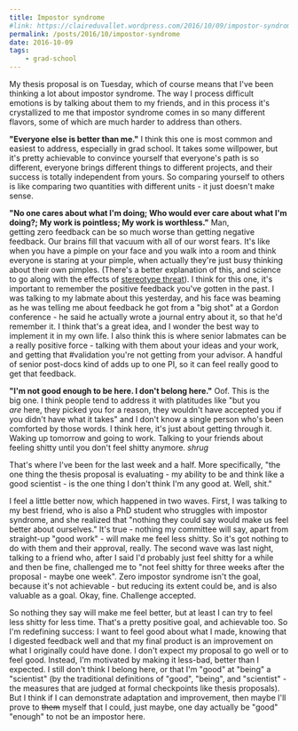 ```yaml
---
title: Impostor syndrome
#link: https://claireduvallet.wordpress.com/2016/10/09/impostor-syndrome/
permalink: /posts/2016/10/impostor-syndrome
date: 2016-10-09
tags:
    - grad-school
---
```



My thesis proposal is on Tuesday, which of course means that I've been thinking a lot about impostor syndrome. The way I process difficult emotions is by talking about them to my friends, and in this process it's crystallized to me that impostor syndrome comes in so many different flavors, some of which are much harder to address than others.  

**"Everyone else is better than me."** I think this one is most common and easiest to address, especially in grad school. It takes some willpower, but it's pretty achievable to convince yourself that everyone's path is so different, everyone brings different things to different projects, and their success is totally independent from yours. So comparing yourself to others is like comparing two quantities with different units - it just doesn't make sense.

**"No one cares about what I'm doing; Who would ever care about what I'm doing?; My work is pointless; My work is worthless."** Man, getting zero feedback can be so much worse than getting negative feedback. Our brains fill that vacuum with all of our worst fears. It's like when you have a pimple on your face and you walk into a room and think everyone is staring at your pimple, when actually they're just busy thinking about their own pimples. (There's a better explanation of this, and science to go along with the effects of [stereotype threat](http://drennan.mit.edu/education/education-interests/teacher-and-mentor-training/#Diversity-Training)). I think for this one, it's important to remember the positive feedback you've gotten in the past. I was talking to my labmate about this yesterday, and his face was beaming as he was telling me about feedback he got from a "big shot" at a Gordon conference - he said he actually wrote a journal entry about it, so that he'd remember it. I think that's a great idea, and I wonder the best way to implement it in my own life. I also think this is where senior labmates can be a really positive force - talking with them about your ideas and your work, and getting that #validation you're not getting from your advisor. A handful of senior post-docs kind of adds up to one PI, so it can feel really good to get that feedback.

**"I'm not good enough to be here. I don't belong here."** Oof. This is the big one. I think people tend to address it with platitudes like "but you _are_ here, they picked you for a reason, they wouldn't have accepted you if you didn't have what it takes" and I don't know a single person who's been comforted by those words. I think here, it's just about getting through it. Waking up tomorrow and going to work. Talking to your friends about feeling shitty until you don't feel shitty anymore. _shrug_

That's where I've been for the last week and a half. More specifically, "the one thing the thesis proposal is evaluating - my ability to be and think like a good scientist - is the one thing I don't think I'm any good at. Well, shit."

I feel a little better now, which happened in two waves. First, I was talking to my best friend, who is also a PhD student who struggles with impostor syndrome, and she realized that "nothing they could say would make us feel better about ourselves." It's true - nothing my committee will say, apart from straight-up "good work" - will make me feel less shitty. So it's got nothing to do with them and their approval, really. The second wave was last night, talking to a friend who, after I said I'd probably just feel shitty for a while and then be fine, challenged me to "not feel shitty for three weeks after the proposal - maybe one week". Zero impostor syndrome isn't the goal, because it's not achievable - but reducing its extent could be, and is also valuable as a goal. Okay, fine. Challenge accepted.

So nothing they say will make me feel better, but at least I can try to feel less shitty for less time. That's a pretty positive goal, and achievable too. So I'm redefining success: I want to feel good about what I made, knowing that I digested feedback well and that my final product is an improvement on what I originally could have done. I don't expect my proposal to go well or to feel good. Instead, I'm motivated by making it less-bad, better than I expected. I still don't think I belong here, or that I'm "good" at "being" a "scientist" (by the traditional definitions of "good", "being", and "scientist" - the measures that are judged at formal checkpoints like thesis proposals). But I think if I can demonstrate adaptation and improvement, then maybe I'll prove to <strike>them</strike> myself that I could, just maybe, one day actually be "good" "enough" to not be an impostor here.
